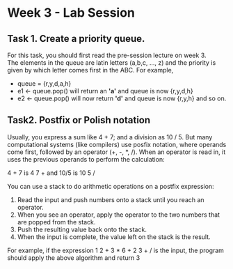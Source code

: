 # Week 3 - Lab Session

## Task 1. Create a priority queue.
For this task, you should first read the pre-session lecture on week 3. <br>
The elements in the queue are latin letters (a,b,c, ..., z) and the priority is given by which letter comes first in the ABC. For example, <br>
- queue = {r,y,d,a,h}
- e1 <- queue.pop() will return an **'a'** and queue is now {r,y,d,h}
- e2 <- queue.pop() will now return **'d'** and queue is now {r,y,h} and so on. 


## Task2. Postfix or Polish notation
Usually, you express a sum like 4 + 7; and a division as  10 / 5. But many computational systems (like compilers) use posfix notation, where operands come first, followed by an operator (+, -, *, /). When an operator is read in, it uses the previous operands to perform the calculation: <br>

4 + 7 is 4 7 + and 10/5 is 10 5 /

You can use a stack to do arithmetic operations on a postfix expression:

1. Read the input and push numbers onto a stack until you reach an operator.
2. When you see an operator, apply the operator to the two numbers that are popped from the stack.
3. Push the resulting value back onto the stack.
4. When the input is complete, the value left on the stack is the result.

For example, if the expression  1 2 + 3 * 6 + 2 3 + / is the input, the program should apply the above algorithm and return 3




